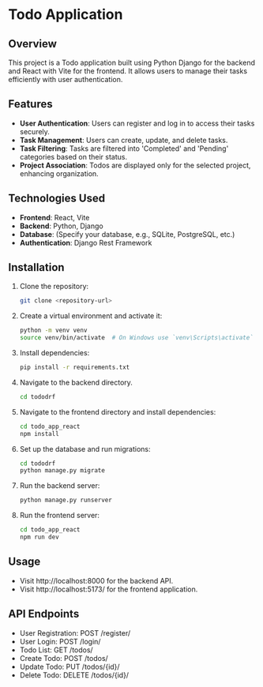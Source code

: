 # Todo Application

## Overview

This project is a Todo application built using Python Django for the backend and React with Vite for the frontend. It allows users to manage their tasks efficiently with user authentication.

## Features

- **User Authentication**: Users can register and log in to access their tasks securely.
- **Task Management**: Users can create, update, and delete tasks.
- **Task Filtering**: Tasks are filtered into 'Completed' and 'Pending' categories based on their status.
- **Project Association**: Todos are displayed only for the selected project, enhancing organization.

## Technologies Used

- **Frontend**: React, Vite
- **Backend**: Python, Django
- **Database**: (Specify your database, e.g., SQLite, PostgreSQL, etc.)
- **Authentication**: Django Rest Framework

## Installation

1. Clone the repository:
   ```bash
   git clone <repository-url>
2. Create a virtual environment and activate it:
    ```bash
    python -m venv venv
    source venv/bin/activate  # On Windows use `venv\Scripts\activate`
3. Install dependencies: 
    ```bash
    pip install -r requirements.txt
4. Navigate to the backend directory.
    ```bash
    cd tododrf
5. Navigate to the frontend directory and install dependencies:
    ```bash
    cd todo_app_react
    npm install
6. Set up the database and run migrations:
    ```bash
    cd tododrf
    python manage.py migrate
7. Run the backend server:
    ```bash
    python manage.py runserver
8. Run the frontend server:
    ```bash
    cd todo_app_react
    npm run dev

## Usage
- Visit http://localhost:8000 for the backend API.
- Visit http://localhost:5173/ for the frontend application.

## API Endpoints
- User Registration: POST /register/
- User Login: POST /login/
- Todo List: GET /todos/
- Create Todo: POST /todos/
- Update Todo: PUT /todos/{id}/
- Delete Todo: DELETE /todos/{id}/

